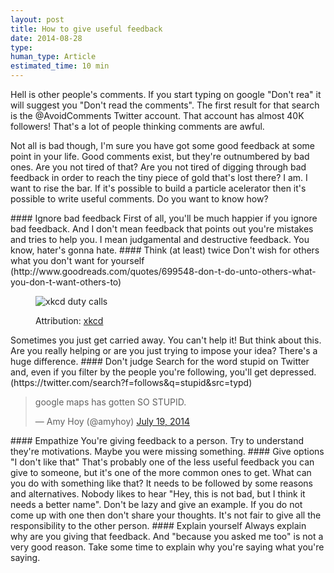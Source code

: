 ```yaml
---
layout: post
title: How to give useful feedback
date: 2014-08-28
type:
human_type: Article
estimated_time: 10 min
---
```

Hell is other people's comments. If you start typing on google "Don't rea" it will suggest you "Don't read the comments". The first result for that search is the @AvoidComments Twitter account. That account has almost 40K followers! That's a lot of people thinking comments are awful.

Not all is bad though, I'm sure you have got some good feedback at some point in your life. Good comments exist, but they're outnumbered by bad ones. Are you not tired of that? Are you not tired of digging through bad feedback in order to reach the tiny piece of gold that's lost there? I am. I want to rise the bar. If it's possible to build a particle acelerator then it's possible to write useful comments. Do you want to know how?
<!--more--!>

#### Ignore bad feedback

First of all, you'll be much happier if you ignore bad feedback. And I don't mean feedback that points out you're mistakes and tries to help you. I mean judgamental and destructive feedback. You know, hater's gonna hate.

#### Think (at least) twice

Don't wish for others what you don't want for yourself (http://www.goodreads.com/quotes/699548-don-t-do-unto-others-what-you-don-t-want-others-to)

<figure>
  <img src='http://imgs.xkcd.com/comics/duty_calls.png' alt='xkcd duty calls'/>
  <figcaption>
    <p>Attribution: <a href='http://xkcd.com/386/'>xkcd</a></p>
  </figcaption>
</figure>

Sometimes you just get carried away. You can't help it! But think about this. Are you really helping or are you just trying to impose your idea? There's a huge difference.

#### Don't judge

Search for the word stupid on Twitter and, even if you filter by the people you're following, you'll get depressed. (https://twitter.com/search?f=follows&q=stupid&src=typd)

<blockquote class="twitter-tweet" lang="en"><p>google maps has gotten SO STUPID.</p>&mdash; Amy Hoy (@amyhoy) <a href="https://twitter.com/amyhoy/statuses/490488359186624512">July 19, 2014</a></blockquote>
<script async src="//platform.twitter.com/widgets.js" charset="utf-8"></script>

#### Empathize

You're giving feedback to a person. Try to understand they're motivations. Maybe you were missing something.

#### Give options

"I don't like that"

That's probably one of the less useful feedback you can give to someone, but it's one of the more common ones to get. What can you do with something like that? It needs to be followed by some reasons and alternatives.

Nobody likes to hear "Hey, this is not bad, but I think it needs a better name". Don't be lazy and give an example. If you do not come up with one then don't share your thoughts. It's not fair to give all the responsibility to the other person.

#### Explain yourself

Always explain why are you giving that feedback. And "because you asked me too" is not a very good reason. Take some time to explain why you're saying what you're saying.

